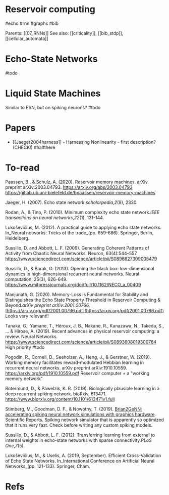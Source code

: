 # Reservoir computing

#echo #rnn #graphs #bib

Parents: [[07_RNNs]]
See also: [[criticality]], [[bib_stdp]], [[cellular_automata]]

# Echo-State Networks

#todo

# Liquid State Machines

Similar to ESN, but on spiking neurons? #todo

# Papers

* [[Jaeger2004harness]] - Harnessing Nonlinearity - first description? (CHECK!) #halfthere

# To-read

Paassen, B., & Schulz, A. (2020). Reservoir memory machines. arXiv preprint arXiv:2003.04793.
https://arxiv.org/abs/2003.04793
https://gitlab.ub.uni-bielefeld.de/bpaassen/reservoir-memory-machines

Jaeger, H. (2007). Echo state network._scholarpedia_,_2_(9), 2330.

Rodan, A., & Tino, P. (2010). Minimum complexity echo state network._IEEE transactions on neural networks_,_22_(1), 131-144.

Lukoševičius, M. (2012). A practical guide to applying echo state networks. In_Neural networks: Tricks of the trade_(pp. 659-686). Springer, Berlin, Heidelberg.

Sussillo, D. and Abbott, L. F. (2009). Generating Coherent Patterns of Activity from Chaotic Neural Networks. Neuron, 63(4):544–557.
https://www.sciencedirect.com/science/article/pii/S0896627309005479

Sussillo, D., & Barak, O. (2013). Opening the black box: low-dimensional dynamics in high-dimensional recurrent neural networks. Neural computation, 25(3), 626-649.
https://www.mitpressjournals.org/doi/full/10.1162/NECO_a_00409

Manjunath, G. (2020). Memory-Loss is Fundamental for Stability and Distinguishes the Echo State Property Threshold in Reservoir Computing & Beyond._arXiv preprint arXiv:2001.00766_.
[https://arxiv.org/pdf/2001.00766.pdf](https://arxiv.org/pdf/2001.00766.pdf)
Looks very relevant!!

Tanaka, G., Yamane, T., Héroux, J. B., Nakane, R., Kanazawa, N., Takeda, S., ... & Hirose, A. (2019). Recent advances in physical reservoir computing: a review. Neural Networks.
https://www.sciencedirect.com/science/article/pii/S0893608019300784
High priority #todo

Pogodin, R., Corneil, D., Seeholzer, A., Heng, J., & Gerstner, W. (2019). Working memory facilitates reward-modulated Hebbian learning in recurrent neural networks. arXiv preprint arXiv:1910.10559. 
https://arxiv.org/pdf/1910.10559.pdf 
Reservoir computer + a "working memory network"

Rotermund, D., & Pawelzik, K. R. (2019). Biologically plausible learning in a deep recurrent spiking network. bioRxiv, 613471.
https://www.biorxiv.org/content/10.1101/613471v1.full

Stimberg, M., Goodman, D. F., & Nowotny, T. (2019). [Brian2GeNN: accelerating spiking neural network simulations with graphics hardware](https://www.nature.com/articles/s41598-019-54957-7). Scientific Reports.
Spiking network simulator that is apparently so optimized that it runs very fast. Check before writing any custom spiking models.

Sussillo, D., & Abbott, L. F. (2012). Transferring learning from external to internal weights in echo-state networks with sparse connectivity._PLoS One_,_7_(5).

Lukoševičius, M., & Uselis, A. (2019, September). Efficient Cross-Validation of Echo State Networks. In_International Conference on Artificial Neural Networks_(pp. 121-133). Springer, Cham.

# Refs